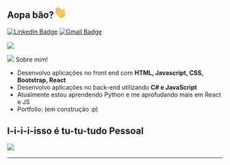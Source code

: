 <h2> Aopa bão?<img src="https://raw.githubusercontent.com/ABSphreak/ABSphreak/master/gifs/Hi.gif" width="30px"></h2>

[![Linkedin Badge](https://img.shields.io/badge/-Christopher_Rocha-blue?style=flat-square&logo=Linkedin&logoColor=white)](https://www.linkedin.com/in/christopher-carpegiane-521279254/)
[![Gmail Badge](https://img.shields.io/badge/-christophercarpegiane.dev@gmail.com-c14438?style=flat-square&logo=Gmail&logoColor=white&link=mailto:christophercarpegiane.dev@gmail.com)](mailto:christophercarpegiane.dev@gmail.com)

<img align='center' src='https://user-images.githubusercontent.com/5713670/87202985-820dcb80-c2b6-11ea-9f56-7ec461c497c3.gif' width='200"'>

<img src="https://user-images.githubusercontent.com/74038190/216120986-f2752ca9-fe82-4aa3-befe-0a58db010d85.png" width=25px> Sobre mim!

- Desenvolvo aplicações no front end com **HTML, Javascript, CSS, Bootstrap, React**
- Desenvolvo aplicações no back-end utilizando **C# e JavaScript**
- Atualmente estou aprendendo Python e me aprofudando mais em React e JS
- Portfolio: (em construção :p)

<h2>I-i-i-i-isso é tu-tu-tudo Pessoal</h2>
<img src="https://i.pinimg.com/originals/2a/82/1e/2a821ee45ca3cbc384c0b70f730248ae.gif" width=300px>

------
